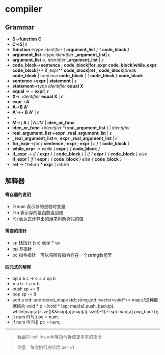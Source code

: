 # compiler
## **Grammar**

* **S**->**function** **C**
* **C**->**S**| $\epsilon$
* **function**->*type* *identifier* *(* **argument_list** *)* *{* **code_block** *}*
* **argument_list**->*type* *identifier* **_argument_list**| $\epsilon$
* **argument_list**->*,* *identifier* **_argument_list** | $\epsilon$
* **code_block**->**sentence** *;* **code_block**|**for_expr** **code_block**|**while_expr** **code_block**|** if_expr** **code_block**|**ret** *;* **code_block**|*break* **code_block** | *continue* **code_block** | *{* **code_block** *}* **code_block** 
* **sentence**->**expr** | **statement** | $\epsilon$
* **statement**->*type* *identifier* **equal** **X**
* **equal** -> *=* **expr**| $\epsilon$
* **X**->*,* *identifier* **equal** **X** | $\epsilon$
* **expr**->**A**
* **A**->**B** **A'**
* **A'**->*+* **B** **A'** | $\epsilon$
* ...
* **M**->*(* **A** *)* | *NUM* | **iden_or_func**
* **iden_or_func**->*identifier* *(**real_argument_list** *)* | *identifier*
* **real_argument_list**->**expr** **_real_argument_lst** | $\epsilon$
* **_real_argument_list**->*,* **expr** **_real_argument_list** | $\epsilon$
* **for_expr**->*for* *(* **sentence** *;* **expr** *;* **expr** | $\epsilon$ *)* *{* **code_block** *)*
* **while_expr** -> *while* *(* **expr** *)* *{* **code_block** *}*
* **if_expr** -> *if* *(* **expr** *)* *{* **code_block** *}*  | *if* *(* **expr** *)* *{* **code_block** *}* *else* **if_expr** | *if* *(* **expr** *)* *{* **code_block** *}* *else* *{* **code_block** *}*
* **ret** -> *return * **expr** | *return* 


## 解释器
#### 寄存器的说明
* %num 表示存的是临时变量
* %a 表示存的是函数返回值
* %j 表达式计算出的用来判断真假的值

#### 需要的指针
* sp 栈指针 (sp) 表示  * sp
* bp 基指针
* pc 指令指针　可以将所有指令存在一个string数组里 

#### 四元式的解释
* op a b c -> c = a op b
* = a b -> a = b
* push sp += 8
* pop sp -= 8
* add a
		std::unordered_map<std::string,std::vector<void*>> map;//这种数据结构
        void * p =(void * )sp;
        map[a].push_back(p);
        while(map[a].size()&&map[a][map[a].size()-1]>=sp) map[a].pop_back();
* jt num
		if(%j) pc = num;
* jf num
		if(!%j) pc = num;
       
---
>我会将 call lea add等指令拆成更基本的指令

>注意　每次执行完毕后 pc+=1